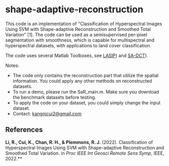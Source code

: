 # shape-adaptive-reconstruction


This code is an implementation of "Classification of Hyperspectral Images Using SVM with Shape-adaptive Reconstruction and Smoothed Total Variation" [1]. The code can be used as a semisupervised per-pixel segmentation with smoothness, which is capable for multispectral and hyperspectral datasets, with applications to land cover classification. 

The code uses several Matlab Toolboxes, see [LASIP](https://webpages.tuni.fi/lasip/2D/)) and [SA-DCT](https://webpages.tuni.fi/foi/SA-DCT/)).

Notes:
- The code only contains the reconstruction part that utilize the spatial information. You could apply any other methods on reconstructed datasets.
- To run a demo, please run the SaR_main.m. Make sure you download the benchmark datasets before testing.
- To apply the code on your dataset, you could simply change the input dataset.
- Contact: kangnicui2@gmail.com

## References
**Li, R., Cui, K., Chan, R. H., & Plemmons, R. J.** (2022). Classification of Hyperspectral Images Using SVM with Shape-adaptive Reconstruction and Smoothed Total Variation. in *Proc IEEE Int Geosci Remote Sens Symp*, IEEE, 2022.** 
